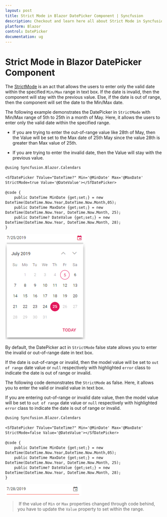 ```yaml
---
layout: post
title: Strict Mode in Blazor DatePicker Component | Syncfusion
description: Checkout and learn here all about Strict Mode in Syncfusion Blazor DatePicker component and much more.
platform: Blazor
control: DatePicker
documentation: ug
---
```


# Strict Mode in Blazor DatePicker Component

The [StrictMode](https://help.syncfusion.com/cr/blazor/Syncfusion.Blazor.Calendars.SfDatePicker-1.html#Syncfusion_Blazor_Calendars_SfDatePicker_1_StrictMode) is an act that allows the users to enter only the valid date within the specified `Min/Max` range in text box. If the date is invalid, then the component will stay with the previous value. Else, if the date is out of range, then the component will set the date to the Min/Max date.

The following example demonstrates the DatePicker in `StrictMode` with Min/Max range of 5th to 25th in a month of May. Here, it allows the users to enter only the valid date within the specified range.

* If you are trying to enter the out-of-range value like 28th of May, then the Value will be set to the Max date of 25th May since the value 28th is greater than Max value of 25th.

* If you are trying to enter the invalid date, then the Value will stay with the previous value.

```cshtml
@using Syncfusion.Blazor.Calendars

<SfDatePicker TValue="DateTime?" Min='@MinDate' Max='@MaxDate' StrictMode=true Value='@DateValue'></SfDatePicker>

@code {
    public DateTime MinDate {get;set;} = new DateTime(DateTime.Now.Year,DateTime.Now.Month,05);
    public DateTime MaxDate {get;set;} = new DateTime(DateTime.Now.Year, DateTime.Now.Month, 25);
    public DateTime? DateValue {get;set;} = new DateTime(DateTime.Now.Year, DateTime.Now.Month, 28);
}
```


![Strict Mode in Blazor DatePicker](./images/blazor-datepicker-strict-mode.png)

By default, the DatePicker act in `StrictMode` false state allows you to enter the invalid or out-of-range date in text box.

If the date is out-of-range or invalid, then the model value will be set to `out of range` date value or `null` respectively with highlighted  `error` class to indicate the date is out of range or invalid.

The following code demonstrates the `StrictMode` as false. Here, it allows you to enter the valid or invalid value in text box.

If you are entering out-of-range or invalid date value, then the model value will be set to `out of range` date value or `null` respectively with highlighted  `error` class to indicate the date is out of range or invalid.

```cshtml
@using Syncfusion.Blazor.Calendars

<SfDatePicker TValue="DateTime?" Min='@MinDate' Max='@MaxDate' StrictMode=false Value='@DateValue'></SfDatePicker>

@code {
    public DateTime MinDate {get;set;} = new DateTime(DateTime.Now.Year,DateTime.Now.Month,05);
    public DateTime MaxDate {get;set;} = new DateTime(DateTime.Now.Year, DateTime.Now.Month, 25);
    public DateTime? DateValue {get;set;} = new DateTime(DateTime.Now.Year, DateTime.Now.Month, 28);
}
```


![Blazor DatePicker without Strict Mode](./images/blazor-datepicker-without-strict-mode.png)

> If the value of `Min` or `Max` properties changed through code behind, you have to update the `Value` property to set within the range.